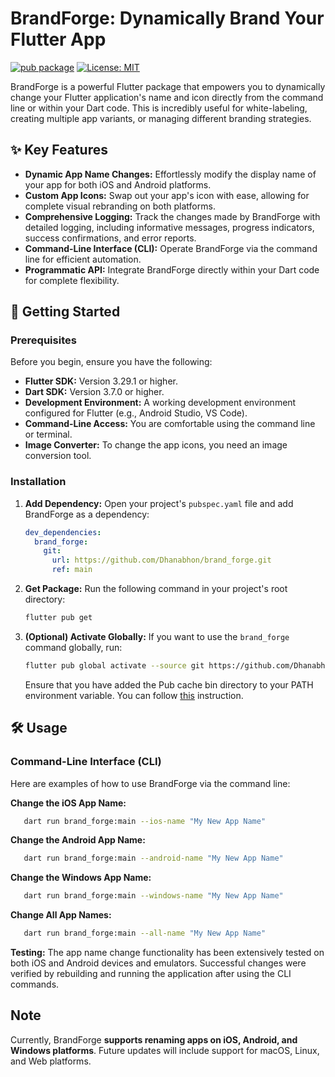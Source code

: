 # BrandForge: Dynamically Brand Your Flutter App

[![pub package](https://img.shields.io/pub/v/brand_forge.svg)](https://pub.dev/packages/brand_forge)
[![License: MIT](https://img.shields.io/badge/License-MIT-yellow.svg)](https://opensource.org/licenses/MIT)

BrandForge is a powerful Flutter package that empowers you to dynamically change your Flutter application's name and icon directly from the command line or within your Dart code. This is incredibly useful for white-labeling, creating multiple app variants, or managing different branding strategies.

## ✨ Key Features

* **Dynamic App Name Changes:** Effortlessly modify the display name of your app for both iOS and Android platforms.
* **Custom App Icons:** Swap out your app's icon with ease, allowing for complete visual rebranding on both platforms.
* **Comprehensive Logging:** Track the changes made by BrandForge with detailed logging, including informative messages, progress indicators, success confirmations, and error reports.
* **Command-Line Interface (CLI):**  Operate BrandForge via the command line for efficient automation.
* **Programmatic API:** Integrate BrandForge directly within your Dart code for complete flexibility.

## 🚀 Getting Started

### Prerequisites

Before you begin, ensure you have the following:

* **Flutter SDK:** Version 3.29.1 or higher.
* **Dart SDK:** Version 3.7.0 or higher.
* **Development Environment:** A working development environment configured for Flutter (e.g., Android Studio, VS Code).
* **Command-Line Access:** You are comfortable using the command line or terminal.
* **Image Converter:** To change the app icons, you need an image conversion tool.

### Installation

1. **Add Dependency:**
    Open your project's `pubspec.yaml` file and add BrandForge as a dependency:

    ```yaml
    dev_dependencies:
      brand_forge:
        git:
          url: https://github.com/Dhanabhon/brand_forge.git
          ref: main
    ```

2. **Get Package:**
    Run the following command in your project's root directory:

    ```sh
    flutter pub get
    ```

3. **(Optional) Activate Globally:**
    If you want to use the `brand_forge` command globally, run:

    ```sh
    flutter pub global activate --source git https://github.com/Dhanabhon/brand_forge.git
    ```

    Ensure that you have added the Pub cache bin directory to your PATH environment variable. You can follow [this](https://dart.dev/tools/pub/cmd/pub-global) instruction.

## 🛠️ Usage

### Command-Line Interface (CLI)

Here are examples of how to use BrandForge via the command line:

**Change the iOS App Name:**

```bash
   dart run brand_forge:main --ios-name "My New App Name"
```

**Change the Android App Name:**

```bash
   dart run brand_forge:main --android-name "My New App Name"
```

**Change the Windows App Name:**

```bash
   dart run brand_forge:main --windows-name "My New App Name"
```

**Change All App Names:**

```bash
   dart run brand_forge:main --all-name "My New App Name"
```

**Testing:** The app name change functionality has been extensively tested on both iOS and Android devices and emulators. Successful changes were verified by rebuilding and running the application after using the CLI commands.

## Note

Currently, BrandForge **supports renaming apps on iOS, Android, and Windows platforms**. Future updates will include support for macOS, Linux, and Web platforms.
